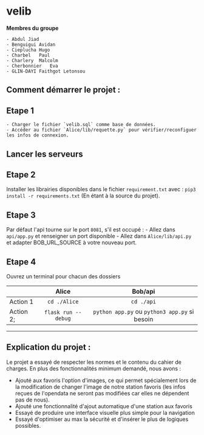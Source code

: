 # velib


**Membres du groupe**

    - Abdul	Jiad
    - Benguigui	Avidan
    - Cieplucha	Hugo
    - Charbel	Paul
    - Charlery	Malcolm
    - Cherbonnier	Eva
    - GLIN-DAYI	Faithgot Letonsou


## Comment démarrer le projet : 

## Etape 1
    - Charger le fichier `velib.sql` comme base de données.
    - Accéder au fichier `Alice/lib/requette.py` pour vérifier/reconfiguer les infos de connexion.

## Lancer les serveurs

## Etape 2
Installer les librairies disponibles dans le fichier `requirement.txt` avec :
```pip3 install -r requirements.txt``` (En étant à la source du projet).

## Etape 3
Par défaut l'api tourne sur le port `8081`, s'il est occupé :
    - Allez dans `api/app.py` et renseigner un port disponible 
    - Allez dans `Alice/lib/api.py` et adapter BOB_URL_SOURCE à votre nouveau port.
    
## Etape 4
Ouvrez un terminal pour chacun des dossiers

|       |   Alice |   Bob/api |
|---    |:-:    |:-:    |
|  Action 1   |   ```cd ./Alice```   |   ```cd ./api``` |
|   Action 2;   |   ```flask run --debug```  |   ```python app.py``` ou `python3 app.py` si besoin |

---


## Explication du projet : 
Le projet a essayé de respecter les normes et le contenu du cahier de charges. En plus des fonctionnalités minimum demandé, nous avons :
- Ajouté aux favoris l'option d'images, ce qui permet spécialement lors de la modification de changer l'image de notre station favoris (les infos reçues de l'opendata ne seront pas modifiées car elles ne dépendent pas de nous).
- Ajouté une fonctionnalité d'ajout automatique d'une station aux favoris
- Essayé de produire une interface visuelle plus simple pour la navigation
- Essayé d'optimiser au max la sécurité et d'insérer le plus de logiques possibles.

